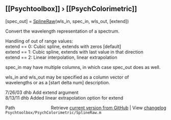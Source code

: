 ## [[Psychtoolbox]] &#8250; [[PsychColorimetric]]

[spec\_out] = [SplineRaw](SplineRaw)(wls\_in, spec\_in, wls\_out, [extend])  
  
Convert the wavelength representation of a spectrum.  
  
Handling of out of range values:  
  extend == 0: Cubic spline, extends with zeros [default]  
  extend == 1: Cubic spline, extends with last value in that direction  
  extend == 2: Linear interpolation, linear extrapolation  
  
spec\_in may have multiple columns, in which case spec\_out does as well.  
  
wls\_in and wls\_out may be specified as a column vector of  
wavelengths or as a [start delta num] description.  
  
7/26/03  dhb  Add extend argument  
8/13/11  dhb  Added linear extrapolation option for extend  




<div class="code_header" style="text-align:right;">
  <span style="float:left;">Path&nbsp;&nbsp;</span> <span class="counter">Retrieve <a href=
  "https://raw.github.com/Psychtoolbox-3/Psychtoolbox-3/beta/Psychtoolbox/PsychColorimetric/SplineRaw.m">current version from GitHub</a> | View <a href=
  "https://github.com/Psychtoolbox-3/Psychtoolbox-3/commits/beta/Psychtoolbox/PsychColorimetric/SplineRaw.m">changelog</a></span>
</div>
<div class="code">
  <code>Psychtoolbox/PsychColorimetric/SplineRaw.m</code>
</div>

